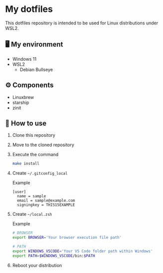 # My dotfiles

This dotfiles repository is intended to be used for Linux distributions under WSL2.

## 🖥️ My environment

- Windows 11
- WSL2
  - Debian Bullseye

## ⚙️ Components

- Linuxbrew
- starship
- zinit

## 🔰 How to use

1. Clone this repository
2. Move to the cloned repository
3. Execute the command
    ```bash
    make install
    ```
4. Create `~/.gitconfig_local`

   Example
    ```
    [user]
      name = sample
      email = sample@example.com
      signingkey = THIS15EXAMPLE
    ```
5. Create `~/local.zsh`

   Example
    ```zsh
    # BROWSER
    export BROWSER='Your browser execution file path'

    # PATH
    export WINDOWS_VSCODE='Your VS Code folder path within Windows'
    export PATH=$WINDOWS_VSCODE/bin:$PATH
    ```
6. Reboot your distribution
